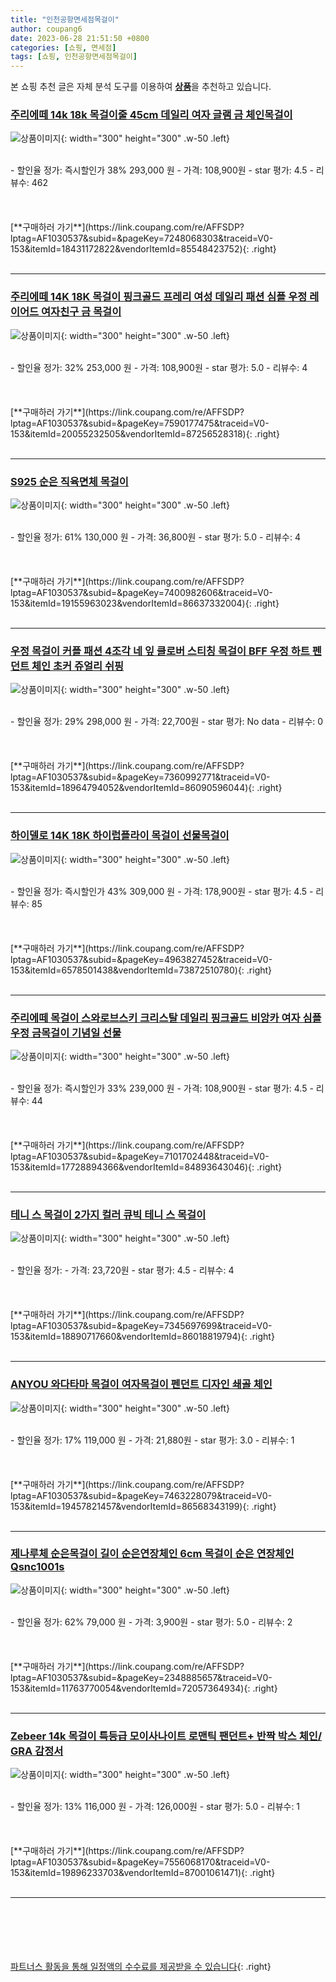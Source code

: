 ```yaml
---
title: "인천공항면세점목걸이"
author: coupang6
date: 2023-06-28 21:51:50 +0800
categories: [쇼핑, 면세점]
tags: [쇼핑, 인천공항면세점목걸이]
---
```


본 쇼핑 추천 글은 자체 분석 도구를 이용하여 [**상품**](https://link.coupang.com/a/bao1ui)을 추천하고 있습니다.

### [주리에떼 14k 18k 목걸이줄 45cm 데일리 여자 글램 금 체인목걸이](https://link.coupang.com/re/AFFSDP?lptag=AF1030537&subid=&pageKey=7248068303&traceid=V0-153&itemId=18431172822&vendorItemId=85548423752)

![상품이미지](https://thumbnail8.coupangcdn.com/thumbnails/remote/230x230ex/image/vendor_inventory/4fb5/be57423d1bfd869b4bc2fdd760084c3264453cc4804dc8c5cd326e38228a.jpg){: width="300" height="300" .w-50 .left}


<br>
- 할인율 정가: 즉시할인가 38%  293,000   원
- 가격: 108,900원
- star 평가: 4.5
- 리뷰수: 462
<br>
<br>
<br>
<br>
[**구매하러 가기**](https://link.coupang.com/re/AFFSDP?lptag=AF1030537&subid=&pageKey=7248068303&traceid=V0-153&itemId=18431172822&vendorItemId=85548423752){: .right}
<br>
<br>

---

### [주리에떼 14K 18K 목걸이 핑크골드 프레리 여성 데일리 패션 심플 우정 레이어드 여자친구 금 목걸이](https://link.coupang.com/re/AFFSDP?lptag=AF1030537&subid=&pageKey=7590177475&traceid=V0-153&itemId=20055232505&vendorItemId=87256528318)

![상품이미지](https://thumbnail10.coupangcdn.com/thumbnails/remote/230x230ex/image/vendor_inventory/c229/377d17ab1338b475b64e291c4fa3f6455d688b0a2b11f9302a4de4bbead5.jpg){: width="300" height="300" .w-50 .left}


<br>
- 할인율 정가: 32%  253,000   원
- 가격: 108,900원
- star 평가: 5.0
- 리뷰수: 4
<br>
<br>
<br>
<br>
[**구매하러 가기**](https://link.coupang.com/re/AFFSDP?lptag=AF1030537&subid=&pageKey=7590177475&traceid=V0-153&itemId=20055232505&vendorItemId=87256528318){: .right}
<br>
<br>

---

### [S925 순은 직육면체 목걸이](https://link.coupang.com/re/AFFSDP?lptag=AF1030537&subid=&pageKey=7400982606&traceid=V0-153&itemId=19155963023&vendorItemId=86637332004)

![상품이미지](https://thumbnail7.coupangcdn.com/thumbnails/remote/230x230ex/image/vendor_inventory/f3a2/c0dd3e72089e0644f4107104373f016d5142254189938692b26f9f358623.jpg){: width="300" height="300" .w-50 .left}


<br>
- 할인율 정가: 61%  130,000   원
- 가격: 36,800원
- star 평가: 5.0
- 리뷰수: 4
<br>
<br>
<br>
<br>
[**구매하러 가기**](https://link.coupang.com/re/AFFSDP?lptag=AF1030537&subid=&pageKey=7400982606&traceid=V0-153&itemId=19155963023&vendorItemId=86637332004){: .right}
<br>
<br>

---

### [우정 목걸이 커플 패션 4조각 네 잎 클로버 스티칭 목걸이 BFF 우정 하트 펜던트 체인 초커 쥬얼리 쉬핑](https://link.coupang.com/re/AFFSDP?lptag=AF1030537&subid=&pageKey=7360992771&traceid=V0-153&itemId=18964794052&vendorItemId=86090596044)

![상품이미지](https://thumbnail8.coupangcdn.com/thumbnails/remote/230x230ex/image/vendor_inventory/8f40/089fde239150962fbb2576c797746dffd3588c2a3cf55663557f13f23457.jpg){: width="300" height="300" .w-50 .left}


<br>
- 할인율 정가: 29%  298,000   원
- 가격: 22,700원
- star 평가: No data
- 리뷰수: 0
<br>
<br>
<br>
<br>
[**구매하러 가기**](https://link.coupang.com/re/AFFSDP?lptag=AF1030537&subid=&pageKey=7360992771&traceid=V0-153&itemId=18964794052&vendorItemId=86090596044){: .right}
<br>
<br>

---

### [하이델로 14K 18K 하이럽플라이 목걸이 선물목걸이](https://link.coupang.com/re/AFFSDP?lptag=AF1030537&subid=&pageKey=4963827452&traceid=V0-153&itemId=6578501438&vendorItemId=73872510780)

![상품이미지](https://thumbnail10.coupangcdn.com/thumbnails/remote/230x230ex/image/vendor_inventory/1039/2772cedda2ea6da68e8783e4f1f6b5967b4b7e1a9595bfc901ec4dad9a8f.jpg){: width="300" height="300" .w-50 .left}


<br>
- 할인율 정가: 즉시할인가 43%  309,000   원
- 가격: 178,900원
- star 평가: 4.5
- 리뷰수: 85
<br>
<br>
<br>
<br>
[**구매하러 가기**](https://link.coupang.com/re/AFFSDP?lptag=AF1030537&subid=&pageKey=4963827452&traceid=V0-153&itemId=6578501438&vendorItemId=73872510780){: .right}
<br>
<br>

---

### [주리에떼 목걸이 스와로브스키 크리스탈 데일리 핑크골드 비앙카 여자 심플 우정 금목걸이 기념일 선물](https://link.coupang.com/re/AFFSDP?lptag=AF1030537&subid=&pageKey=7101702448&traceid=V0-153&itemId=17728894366&vendorItemId=84893643046)

![상품이미지](https://thumbnail6.coupangcdn.com/thumbnails/remote/230x230ex/image/vendor_inventory/950d/b600f3675d85bef75a4bedb9f65c4b22451bc6622b0cfdae7c76e64517f1.jpg){: width="300" height="300" .w-50 .left}


<br>
- 할인율 정가: 즉시할인가 33%  239,000   원
- 가격: 108,900원
- star 평가: 4.5
- 리뷰수: 44
<br>
<br>
<br>
<br>
[**구매하러 가기**](https://link.coupang.com/re/AFFSDP?lptag=AF1030537&subid=&pageKey=7101702448&traceid=V0-153&itemId=17728894366&vendorItemId=84893643046){: .right}
<br>
<br>

---

### [테니 스 목걸이 2가지 컬러 큐빅 테니 스 목걸이](https://link.coupang.com/re/AFFSDP?lptag=AF1030537&subid=&pageKey=7345697699&traceid=V0-153&itemId=18890717660&vendorItemId=86018819794)

![상품이미지](https://thumbnail9.coupangcdn.com/thumbnails/remote/230x230ex/image/vendor_inventory/31b8/51a172ac285cfbbea6529b5763c303d931318ffc88e6b155990fca919a2d.png){: width="300" height="300" .w-50 .left}


<br>
- 할인율 정가: 
- 가격: 23,720원
- star 평가: 4.5
- 리뷰수: 4
<br>
<br>
<br>
<br>
[**구매하러 가기**](https://link.coupang.com/re/AFFSDP?lptag=AF1030537&subid=&pageKey=7345697699&traceid=V0-153&itemId=18890717660&vendorItemId=86018819794){: .right}
<br>
<br>

---

### [ANYOU 와다타마 목걸이 여자목걸이 펜던트 디자인 쇄골 체인](https://link.coupang.com/re/AFFSDP?lptag=AF1030537&subid=&pageKey=7463228079&traceid=V0-153&itemId=19457821457&vendorItemId=86568343199)

![상품이미지](https://thumbnail10.coupangcdn.com/thumbnails/remote/230x230ex/image/vendor_inventory/1d66/9efea62e8b08aa3b9be740e8acc1624b860621a552939f23754d95526840.jpg){: width="300" height="300" .w-50 .left}


<br>
- 할인율 정가: 17%  119,000   원
- 가격: 21,880원
- star 평가: 3.0
- 리뷰수: 1
<br>
<br>
<br>
<br>
[**구매하러 가기**](https://link.coupang.com/re/AFFSDP?lptag=AF1030537&subid=&pageKey=7463228079&traceid=V0-153&itemId=19457821457&vendorItemId=86568343199){: .right}
<br>
<br>

---

### [제나루체 순은목걸이 길이 순은연장체인 6cm 목걸이 순은 연장체인 Qsnc1001s](https://link.coupang.com/re/AFFSDP?lptag=AF1030537&subid=&pageKey=2348885657&traceid=V0-153&itemId=11763770054&vendorItemId=72057364934)

![상품이미지](https://thumbnail10.coupangcdn.com/thumbnails/remote/230x230ex/image/vendor_inventory/fcf9/1cae9bc5b25d653652f10f01c62b0c02266b9b8de20bb721ace9065dbba5.jpg){: width="300" height="300" .w-50 .left}


<br>
- 할인율 정가: 62%  79,000   원
- 가격: 3,900원
- star 평가: 5.0
- 리뷰수: 2
<br>
<br>
<br>
<br>
[**구매하러 가기**](https://link.coupang.com/re/AFFSDP?lptag=AF1030537&subid=&pageKey=2348885657&traceid=V0-153&itemId=11763770054&vendorItemId=72057364934){: .right}
<br>
<br>

---

### [Zebeer 14k 목걸이 특등급 모이사나이트 로맨틱 팬던트+ 반짝 박스 체인/ GRA 감정서](https://link.coupang.com/re/AFFSDP?lptag=AF1030537&subid=&pageKey=7556068170&traceid=V0-153&itemId=19896233703&vendorItemId=87001061471)

![상품이미지](https://thumbnail9.coupangcdn.com/thumbnails/remote/230x230ex/image/vendor_inventory/d3c0/4023e2ab878c68c76d99281d2e56776c9a7a12b7cbd00e745cf55c645c69.jpg){: width="300" height="300" .w-50 .left}


<br>
- 할인율 정가: 13%  116,000   원
- 가격: 126,000원
- star 평가: 5.0
- 리뷰수: 1
<br>
<br>
<br>
<br>
[**구매하러 가기**](https://link.coupang.com/re/AFFSDP?lptag=AF1030537&subid=&pageKey=7556068170&traceid=V0-153&itemId=19896233703&vendorItemId=87001061471){: .right}
<br>
<br>

---
<br><br><br><br><br> [파트너스 활동을 통해 일정액의 수수료를 제공받을 수 있습니다](https://link.coupang.com/a/bao1ui){: .right}
